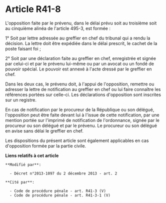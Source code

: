 # Article R41-8

L'opposition faite par le prévenu, dans le délai prévu soit au troisième soit au cinquième alinéa de l'article 495-3, est
formée :

1° Soit par lettre adressée au greffier en chef du tribunal qui a rendu la décision. La lettre doit être expédiée dans le
délai prescrit, le cachet de la poste faisant foi ;

2° Soit par une déclaration faite au greffier en chef, enregistrée et signée par celui-ci et par le prévenu lui-même ou par
un avocat ou un fondé de pouvoir spécial. Le pouvoir est annexé à l'acte dressé par le greffier en chef.

Dans les deux cas, le prévenu doit, à l'appui de l'opposition, remettre ou adresser la lettre de notification au greffier en
chef ou lui faire connaître les références portées sur celle-ci. Les déclarations d'opposition sont inscrites sur un
registre.

En cas de notification par le procureur de la République ou son délégué, l'opposition peut être faite devant lui à l'issue de
cette notification, par une mention portée sur l'imprimé de notification de l'ordonnance, signée par le procureur ou son
délégué et par le prévenu. Le procureur ou son délégué en avise sans délai le greffier en chef.

Les dispositions du présent article sont également applicables en cas d'opposition formée par la partie civile.

**Liens relatifs à cet article**

	**Modifié par**:

	  - Décret n°2013-1097 du 2 décembre 2013 - art. 2

	**Cité par**:

	  - Code de procédure pénale - art. R41-3 (V)
	  - Code de procédure pénale - art. R41-3-1 (V)
